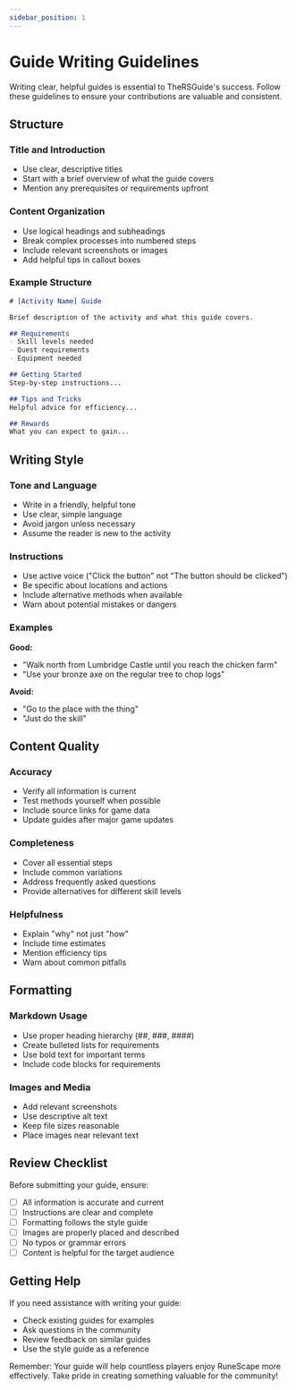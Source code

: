 ```yaml
---
sidebar_position: 1
---
```


# Guide Writing Guidelines

Writing clear, helpful guides is essential to TheRSGuide's success. Follow these guidelines to ensure your contributions are valuable and consistent.

## Structure

### Title and Introduction
- Use clear, descriptive titles
- Start with a brief overview of what the guide covers
- Mention any prerequisites or requirements upfront

### Content Organization
- Use logical headings and subheadings
- Break complex processes into numbered steps
- Include relevant screenshots or images
- Add helpful tips in callout boxes

### Example Structure
```markdown
# [Activity Name] Guide

Brief description of the activity and what this guide covers.

## Requirements
- Skill levels needed
- Quest requirements
- Equipment needed

## Getting Started
Step-by-step instructions...

## Tips and Tricks
Helpful advice for efficiency...

## Rewards
What you can expect to gain...
```

## Writing Style

### Tone and Language
- Write in a friendly, helpful tone
- Use clear, simple language
- Avoid jargon unless necessary
- Assume the reader is new to the activity

### Instructions
- Use active voice ("Click the button" not "The button should be clicked")
- Be specific about locations and actions
- Include alternative methods when available
- Warn about potential mistakes or dangers

### Examples
**Good:**
- "Walk north from Lumbridge Castle until you reach the chicken farm"
- "Use your bronze axe on the regular tree to chop logs"

**Avoid:**
- "Go to the place with the thing"
- "Just do the skill"

## Content Quality

### Accuracy
- Verify all information is current
- Test methods yourself when possible
- Include source links for game data
- Update guides after major game updates

### Completeness
- Cover all essential steps
- Include common variations
- Address frequently asked questions
- Provide alternatives for different skill levels

### Helpfulness
- Explain "why" not just "how"
- Include time estimates
- Mention efficiency tips
- Warn about common pitfalls

## Formatting

### Markdown Usage
- Use proper heading hierarchy (##, ###, ####)
- Create bulleted lists for requirements
- Use bold text for important terms
- Include code blocks for requirements

### Images and Media
- Add relevant screenshots
- Use descriptive alt text
- Keep file sizes reasonable
- Place images near relevant text

## Review Checklist

Before submitting your guide, ensure:
- [ ] All information is accurate and current
- [ ] Instructions are clear and complete
- [ ] Formatting follows the style guide
- [ ] Images are properly placed and described
- [ ] No typos or grammar errors
- [ ] Content is helpful for the target audience

## Getting Help

If you need assistance with writing your guide:
- Check existing guides for examples
- Ask questions in the community
- Review feedback on similar guides
- Use the style guide as a reference

Remember: Your guide will help countless players enjoy RuneScape more effectively. Take pride in creating something valuable for the community!
